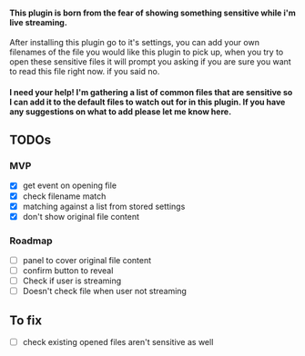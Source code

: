 #### This plugin is born from the fear of showing something sensitive while i'm live streaming.

After installing this plugin go to it's settings, you can add your own filenames of the file you would like this plugin to pick up, when you try to open these sensitive files it will prompt you asking if you are sure you want to read this file right now. if you said no.

#### I need your help! I'm gathering a list of common files that are sensitive so I can add it to the default files to watch out for in this plugin. If you have any suggestions on what to add please let me know here.

## TODOs

### MVP
- [x] get event on opening file
- [x] check filename match
- [x] matching against a list from stored settings
- [x] don't show original file content

### Roadmap
- [ ] panel to cover original file content
- [ ] confirm button to reveal
- [ ] Check if user is streaming
- [ ] Doesn't check file when user not streaming

## To fix
- [ ] check existing opened files aren't sensitive as well
